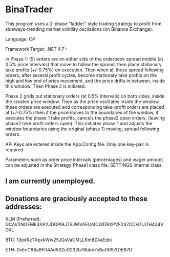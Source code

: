 # BinaTrader
This program uses a 2-phase "ladder" style trading strategy to profit from sideways-trending market volitility oscilations (on Binance Exchange).

Language: C#

Framework Target: .NET 4.7+

In Phase 1: (5) orders are  on either side of the orderbook spread middle (at 0.5% price intervals) that move to follow the spread, then place stationary take profits (+/-0.75%) on execution. Then when all these spread following orders, after several profit cycles, become stationary take profits on the high and low end of price movement, and the price drifts in between, inside this window. Then Phase 2 is initiated.

Phase 2 grids out stationary orders (at 0.5% intervals) on both sides, inside the created price window. Then as the price oscillates inside the window, these orders are executed and corresponding take-profit orders are placed at (+/-0.75%)
then if the price moves to the boundaries of the window, it executes the phase 1 take profits, cancels the phase2 open orders, (leaving phase2 take profit orders open). This initiates phase 1 and adjusts the window boundaries using the original (phase 1) moving, spread following orders.


API Keys are entered inside the App.Config file. Only one key-pair is required. 

Parameters such as order price intervals (percentages) and wager amount can be adjusted in the Strategy_Phase1 class file: SETTINGS internal class.



## I am currently unemployed. 
## Donations are graciously accepted to these addresses:

XLM (Preferred): GCAV2NOEME3AP2JDOPIBJ7SJWVAEUMCWDRXPVF247OCH7UI7H434VDXL

BTC: 13peRzTXpxkWw25JGsVaCMLLKm8Z4aEdni

ETH: 0xEcC98aBF04Ad502cD232b76bbb7eBaD097fDEB7D

